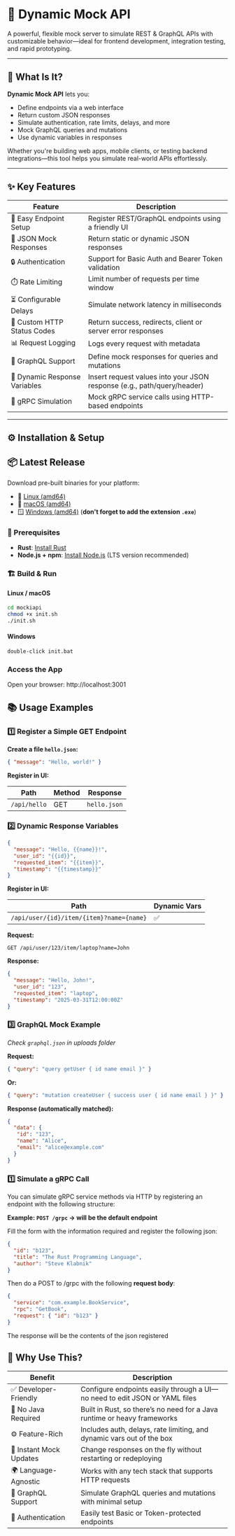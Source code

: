 # 🚀 Dynamic Mock API

A powerful, flexible mock server to simulate REST & GraphQL APIs with customizable behavior—ideal for frontend development, integration testing, and rapid prototyping.

---

## 🌟 What Is It?

**Dynamic Mock API** lets you:

- Define endpoints via a web interface
- Return custom JSON responses
- Simulate authentication, rate limits, delays, and more
- Mock GraphQL queries and mutations
- Use dynamic variables in responses

Whether you're building web apps, mobile clients, or testing backend integrations—this tool helps you simulate real-world APIs effortlessly.

---

## ✨ Key Features

| Feature                        | Description                                                             |
|--------------------------------|-------------------------------------------------------------------------|
| 🧩 Easy Endpoint Setup         | Register REST/GraphQL endpoints using a friendly UI                     |
| 📄 JSON Mock Responses         | Return static or dynamic JSON responses                                 |
| 🔒 Authentication              | Support for Basic Auth and Bearer Token validation                      |
| ⏱️ Rate Limiting               | Limit number of requests per time window                                |
| ⏳ Configurable Delays          | Simulate network latency in milliseconds                                |
| 🔁 Custom HTTP Status Codes    | Return success, redirects, client or server error responses             |
| 📊 Request Logging             | Logs every request with metadata                                        |
| 🧪 GraphQL Support             | Define mock responses for queries and mutations                         |
| 🧠 Dynamic Response Variables  | Insert request values into your JSON response (e.g., path/query/header) |
| 🔌 gRPC Simulation             | Mock gRPC service calls using HTTP-based endpoints                      |

---

## ⚙️ Installation & Setup

## 📦 Latest Release

Download pre-built binaries for your platform:

- 🐧 [Linux (amd64)](https://github.com/sfeSantos/mockiapi/releases/latest/download/mockiapi-linux-amd64)  
- 🍎 [macOS (amd64)](https://github.com/sfeSantos/mockiapi/releases/latest/download/mockiapi-macos-amd64)  
- 🪟 [Windows (amd64)](https://github.com/sfeSantos/mockiapi/releases/latest/download/mockiapi-windows-amd64) (**don't forget to add the extension `.exe`**)

### 🔧 Prerequisites

- **Rust**: [Install Rust](https://www.rust-lang.org/tools/install)
- **Node.js + npm**: [Install Node.js](https://nodejs.org/) (LTS version recommended)

### 🏗️ Build & Run

#### Linux / macOS
```bash
cd mockiapi
chmod +x init.sh
./init.sh
```

#### Windows
```bash
double-click init.bat
```

### Access the App

Open your browser: http://localhost:3001

## 📚 Usage Examples

### 1️⃣ Register a Simple GET Endpoint

**Create a file `hello.json`:**
```json
{ "message": "Hello, world!" }
```
**Register in UI:**

| Path | Method | Response          |
|------|--------|-------------------|
|`/api/hello`| GET    | `hello.json`|

### 2️⃣ Dynamic Response Variables
```json
{
  "message": "Hello, {{name}}!",
  "user_id": "{{id}}",
  "requested_item": "{{item}}",
  "timestamp": "{{timestamp}}"
}
```
**Register in UI:**

| Path                                   | Dynamic Vars |
|----------------------------------------|--------------|
| `/api/user/{id}/item/{item}?name={name}` |       ✅      |

**Request:**
```http request
GET /api/user/123/item/laptop?name=John
```
**Response:**
```json
{
  "message": "Hello, John!",
  "user_id": "123",
  "requested_item": "laptop",
  "timestamp": "2025-03-31T12:00:00Z"
}
```
### 3️⃣ GraphQL Mock Example

_Check `graphql.json` in uploads folder_

**Request:**
```json
{ "query": "query getUser { id name email }" }
```
**Or:**
```json
{ "query": "mutation createUser { success user { id name email } }" }
```
**Response (automatically matched):**
```json
{
  "data": {
   "id": "123",
   "name": "Alice",
   "email": "alice@example.com"
  }
}
```
### 1️⃣ Simulate a gRPC Call

You can simulate gRPC service methods via HTTP by registering an endpoint with the following structure:

**Example: `POST /grpc` &rarr; will be the default endpoint**

Fill the form with the information required and register the following json:
```json
{
  "id": "b123",
  "title": "The Rust Programming Language",
  "author": "Steve Klabnik"
}
```

Then do a POST to /grpc with the following **request body**:

```json
{
  "service": "com.example.BookService",
  "rpc": "GetBook",
  "request": { "id": "b123" }
}
```
The response will be the contents of the json registered

## 🧠 Why Use This?

| Benefit               | Description                                                                 |
|------------------------|-----------------------------------------------------------------------------|
| ✅ Developer-Friendly  | Configure endpoints easily through a UI—no need to edit JSON or YAML files |
| 🚫 No Java Required    | Built in Rust, so there’s no need for a Java runtime or heavy frameworks   |
| ⚙️ Feature-Rich        | Includes auth, delays, rate limiting, and dynamic vars out of the box      |
| 🔁 Instant Mock Updates| Change responses on the fly without restarting or redeploying              |
| 🌍 Language-Agnostic   | Works with any tech stack that supports HTTP requests                      |
| 🧪 GraphQL Support     | Simulate GraphQL queries and mutations with minimal setup                  |
| 🔐 Authentication      | Easily test Basic or Token-protected endpoints                            |

